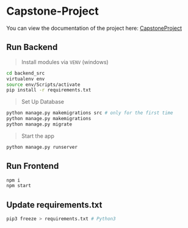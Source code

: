 # Capstone-Project

You can view the documentation of the project here: [CapstoneProject](./Capstone_Project_Report_Hung.pdf)

## Run Backend

> Install modules via `VENV` (windows)

```bash
cd backend_src
virtualenv env
source env/Scripts/activate
pip install -r requirements.txt
```

> Set Up Database

```bash
python manage.py makemigrations src # only for the first time
python manage.py makemigrations
python manage.py migrate
```

> Start the app

```bash
python manage.py runserver
```

## Run Frontend

```bash
npm i
npm start
```

## Update requirements.txt

```bash
pip3 freeze > requirements.txt # Python3
```
